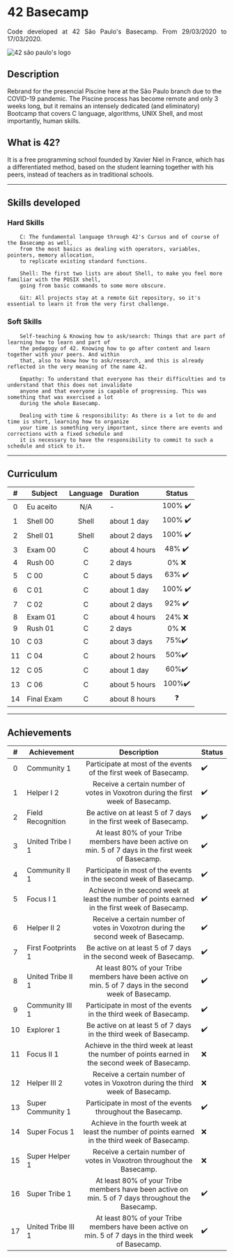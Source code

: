 # 42 Basecamp
<p align="justify"> Code developed at 42 São Paulo's Basecamp. From 29/03/2020 to 17/03/2020.

![42 são paulo's logo](https://static.wixstatic.com/media/1b540d_3141ceec765a45f4954e1e725e536a72~mv2.png)
## Description

Rebrand for the presencial Piscine here at the São Paulo branch due to the COVID-19 pandemic.
The Piscine process has become remote and only 3 weeks long, but it remains
an intensely dedicated (and eliminatory) Bootcamp that covers C language, algorithms, UNIX Shell, and most importantly, human skills.

## What is 42?

It is a free programming school founded by Xavier Niel in France, which has a
differentiated method, based on the student learning together with his peers, instead of teachers as in traditional schools.

----------
## Skills developed

### Hard Skills

		C: The fundamental language through 42's Cursus and of course of the Basecamp as well,
		from the most basics as dealing with operators, variables, pointers, memory allocation,
		to replicate existing standard functions.

		Shell: The first two lists are about Shell, to make you feel more familiar with the POSIX shell,
		going from basic commands to some more obscure.

		Git: All projects stay at a remote Git repository, so it's essential to learn it from the very first challenge.

### Soft Skills 

		Self-teaching & Knowing how to ask/search: Things that are part of learning how to learn and part of
		the pedagogy of 42. Knowing how to go after content and learn together with your peers. And within 
		that, also to know how to ask/research, and this is already reflected in the very meaning of the name 42.

		Empathy: To understand that everyone has their difficulties and to understand that this does not invalidate
		anyone and that everyone is capable of progressing. This was something that was exercised a lot
		during the whole Basecamp.

		Dealing with time & responsibility: As there is a lot to do and time is short, learning how to organize
		your time is something very important, since there are events and corrections with a fixed schedule and
		it is necessary to have the responsibility to commit to such a schedule and stick to it.
----------

## Curriculum

|  # |  Subject   | Language | Duration  | Status |
|:----:|------------|:-------:|:---------------|:--------:|
| 0  | Eu aceito  | N/A   | -             | 100% ✔️|
| 1  | Shell 00   | Shell | about 1 day   | 100% ✔️|
| 2  | Shell 01   | Shell | about 2 days  | 100% ✔️|
| 3  | Exam 00    | C     | about 4 hours | 48% ✔️ |
| 4  | Rush 00    | C     | 2 days        | 0% ❌  |
| 5  | C 00       | C     | about 5 days  | 63% ✔️ |
| 6  | C 01       | C     | about 1 day   | 100% ✔️|
| 7  | C 02       | C     | about 2 days  | 92% ✔️ |
| 8  | Exam 01    | C     | about 4 hours | 24% ❌ |
| 9  | Rush 01    | C     | 2 days        | 0% ❌  |
| 10 | C 03       | C     | about 3 days  |  75%✔️ |
| 11 | C 04       | C     | about 2 hours | 50%✔️  |
| 12 | C 05       | C     | about 1 day   | 60%✔️  |
| 13 | C 06       | C     | about 5 hours | 100%✔️ |
| 14 | Final Exam | C     | about 8 hours | ❓     |

----------

## Achievements

|  # |  Achievement  | Description | Status 
|:----:|------------|:-------:|:---------------|
| 0  | Community 1  | Participate at most of the events of the first week of Basecamp.   | ✔️ |
| 1  | Helper I 2   | Receive a certain number of votes in Voxotron during the first week of Basecamp. | ✔️ |
| 2  | Field Recognition   | Be active on at least 5 of 7 days in the first week of Basecamp. | ✔️ | 
| 3  | United Tribe I 1    | At least 80% of your Tribe members have been active on min. 5 of 7 days in the first week of Basecamp.     | ✔️ | 
| 4  | Community II 1   | Participate in most of the events in the second week of Basecamp.    | ✔️ |
| 5  | Focus I 1      | Achieve in the second week at least the number of points earned in the first week of Basecamp.    | ✔️ |
| 6  | Helper II 2       | Receive a certain number of votes in Voxotron during the second week of Basecamp.     | ✔️ |
| 7  | First Footprints 1       | Be active on at least 5 of 7 days in the second week of Basecamp.    | ✔️ |
| 8  | United Tribe II 1    | At least 80% of your Tribe members have been active on min. 5 of 7 days in the second week of Basecamp.   | ✔️ |
| 9  | Community III 1   | Participate in most of the events in the third week of Basecamp.    | ✔️ |
| 10 | Explorer 1       | Be active on at least 5 of 7 days in the third week of Basecamp.    | ✔️ |
| 11 | Focus II 1       | Achieve in the third week at least the number of points earned in the second week of Basecamp.     | ❌ |
| 12 | Helper III 2       | Receive a certain number of votes in Voxotron during the third week of Basecamp.   | ❌ |
| 13 | Super Community 1     | Participate in most of the events throughout the Basecamp. | ✔️ |
| 14 | Super Focus 1 |Achieve in the fourth week at least the number of points earned in the third week of Basecamp.     | ❌ |
| 15 | Super Helper 1 | Receive a certain number of votes in Voxotron throughout the Basecamp.    | ❌ |
| 16 | Super Tribe 1 | At least 80% of your Tribe members have been active on min. 5 of 7 days throughout the Basecamp.  |✔️ |
| 17 | United Tribe III 1| At least 80% of your Tribe members have been active on min. 5 of 7 days in the third week of Basecamp.  | ✔️ |
